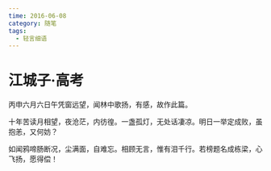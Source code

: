 ```yaml
---
time: 2016-06-08
category: 随笔
tags:
  - 轻言细语
---
```


# 江城子·高考

丙申六月六日午凭窗远望，闻林中歌扬，有感，故作此篇。

十年苦读月相望，夜沧茫，内彷徨。一盏孤灯，无处话凄凉。明日一举定成败，虽抱恙，又何妨？

如闻鸦啼肠断况，尘满面，自难忘。相顾无言，惟有泪千行。若榜题名成栋梁，心飞扬，愿得偿！
